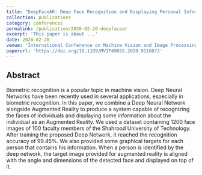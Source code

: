 ```yaml
---
title: "DeepFaceAR: Deep Face Recognition and Displaying Personal Information via Augmented Reality"
collection: publications
category: conferences
permalink: /publication/2020-02-20-deepfacear
excerpt: 'This paper is about ...'
date: 2020-02-20
venue: 'International Conference on Machine Vision and Image Processing (MVIP)'
paperurl: 'https://doi.org/10.1109/MVIP49855.2020.9116873'
---
```


## Abstract

Biometric recognition is a popular topic in machine vision. Deep Neural Networks have been recently used in several applications, especially in biometric recognition. In this paper, we combine a Deep Neural Network alongside Augmented Reality to produce a system capable of recognizing the faces of individuals and displaying some information about the individual as an Augmented Reality. We used a dataset containing 1200 face images of 100 faculty members of the Shahrood University of Technology. After training the proposed Deep Network, it reached the recognition accuracy of 99.45%. We also provided some graphical targets for each person that contains his information. When a person is identified by the deep network, the target image provided for augmented reality is aligned with the angle and dimensions of the detected face and displayed on top of it.
